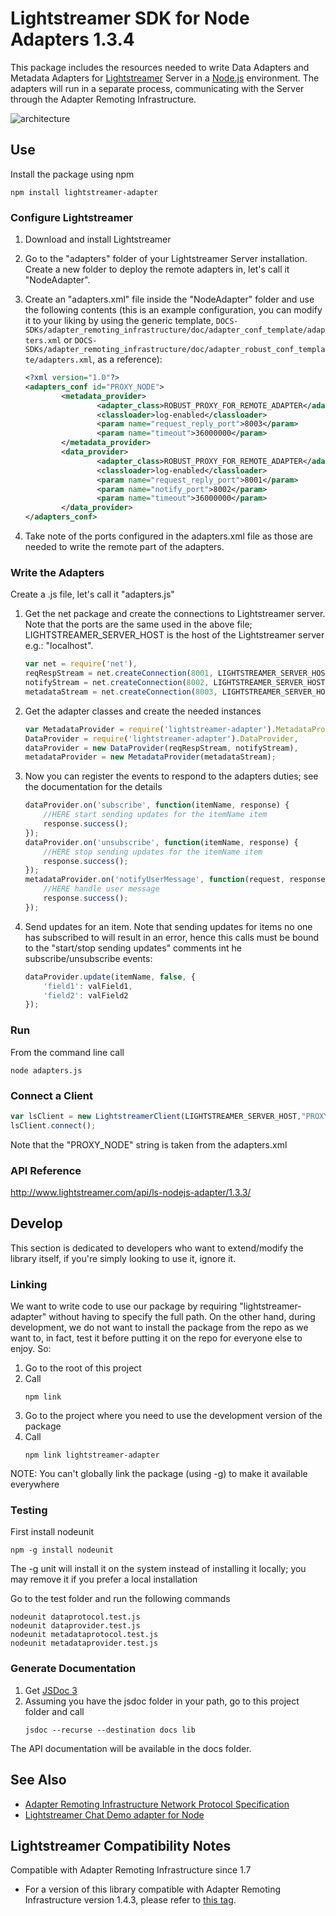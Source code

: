 # Lightstreamer SDK for Node Adapters 1.3.4 #

This package includes the resources needed to write Data Adapters and Metadata Adapters for [Lightstreamer](http://www.lightstreamer.com/ "Lightstreamer") Server in a [Node.js](http://nodejs.org/ "Node.js") environment.
The adapters will run in a separate process, communicating with the Server through the Adapter Remoting Infrastructure.

![architecture](architecture.png)

## Use ##
Install the package using npm
```
npm install lightstreamer-adapter
```

### Configure Lightstreamer ###
1. Download and install Lightstreamer
2. Go to the "adapters" folder of your Lightstreamer Server installation. Create a new folder to deploy the remote adapters in, let's call it "NodeAdapter".
3. Create an "adapters.xml" file inside the "NodeAdapter" folder and use the following contents (this is an example configuration, you can modify it to your liking by using the generic template, `DOCS-SDKs/adapter_remoting_infrastructure/doc/adapter_conf_template/adapters.xml` or `DOCS-SDKs/adapter_remoting_infrastructure/doc/adapter_robust_conf_template/adapters.xml`, as a reference):
    ```xml
    <?xml version="1.0"?>
    <adapters_conf id="PROXY_NODE">
            <metadata_provider>
                    <adapter_class>ROBUST_PROXY_FOR_REMOTE_ADAPTER</adapter_class>
                    <classloader>log-enabled</classloader>
                    <param name="request_reply_port">8003</param>
                    <param name="timeout">36000000</param>
            </metadata_provider>
            <data_provider>
                    <adapter_class>ROBUST_PROXY_FOR_REMOTE_ADAPTER</adapter_class>
                    <classloader>log-enabled</classloader>
                    <param name="request_reply_port">8001</param>
                    <param name="notify_port">8002</param>
                    <param name="timeout">36000000</param>
            </data_provider>
    </adapters_conf>
    ```

4. Take note of the ports configured in the adapters.xml file as those are needed to write the remote part of the adapters.

### Write the Adapters ###
Create a .js file, let's call it "adapters.js"

1. Get the net package and create the connections to Lightstreamer server. Note that the ports are the same used in the above file; LIGHTSTREAMER_SERVER_HOST is the host of the Lightstreamer server e.g.: "localhost".
   ```js
   var net = require('net'),
   reqRespStream = net.createConnection(8001, LIGHTSTREAMER_SERVER_HOST),
   notifyStream = net.createConnection(8002, LIGHTSTREAMER_SERVER_HOST),
   metadataStream = net.createConnection(8003, LIGHTSTREAMER_SERVER_HOST);
   ```

2. Get the adapter classes and create the needed instances
   ```js
   var MetadataProvider = require('lightstreamer-adapter').MetadataProvider,
   DataProvider = require('lightstreamer-adapter').DataProvider,
   dataProvider = new DataProvider(reqRespStream, notifyStream),
   metadataProvider = new MetadataProvider(metadataStream);
   ```

3. Now you can register the events to respond to the adapters duties; see the documentation for the details
   ```js
   dataProvider.on('subscribe', function(itemName, response) {
       //HERE start sending updates for the itemName item
       response.success();
   });
   dataProvider.on('unsubscribe', function(itemName, response) {
       //HERE stop sending updates for the itemName item
       response.success();
   });
   metadataProvider.on('notifyUserMessage', function(request, response) {
       //HERE handle user message
       response.success();
   });
   ```

4. Send updates for an item. Note that sending updates for items no one has subscribed to will result in an error,
hence this calls must be bound to the "start/stop sending updates" comments int he subscribe/unsubscribe events:

   ```js
   dataProvider.update(itemName, false, {
       'field1': valField1,
       'field2': valField2
   });
   ```

### Run ###
From the command line call
```
node adapters.js
```

### Connect a Client ###
```js
var lsClient = new LightstreamerClient(LIGHTSTREAMER_SERVER_HOST,"PROXY_NODE");
lsClient.connect();
```

Note that the "PROXY_NODE" string is taken from the adapters.xml

### API Reference ###
http://www.lightstreamer.com/api/ls-nodejs-adapter/1.3.3/

## Develop ##
This section is dedicated to developers who want to extend/modify the library itself, if you're simply looking to use it, ignore it.

### Linking ###
We want to write code to use our package by requiring "lightstreamer-adapter" without having to specify the full path.
On the other hand, during development, we do not want to install the package from the repo as we want to, in fact, test it before putting it on the repo for everyone else to enjoy.
So:

1. Go to the root of this project
2. Call
   ```
   npm link
   ```
3. Go to the project where you need to use the development version of the package
4. Call
   ```
   npm link lightstreamer-adapter
   ```

NOTE: You can't globally link the package (using -g) to make it available everywhere

### Testing ###
First install nodeunit
```
npm -g install nodeunit
```

The -g unit will install it on the system instead of installing it locally; you may remove it if you prefer a local installation

Go to the test folder and run the following commands
```
nodeunit dataprotocol.test.js
nodeunit dataprovider.test.js
nodeunit metadataprotocol.test.js
nodeunit metadataprovider.test.js
```

### Generate Documentation ###
1. Get [JSDoc 3](https://github.com/jsdoc3/jsdoc "JSDoc 3")
2. Assuming you have the jsdoc folder in your path, go to this project folder and call
   ```
   jsdoc --recurse --destination docs lib
   ```

The API documentation will be available in the docs folder.

## See Also ##
* [Adapter Remoting Infrastructure Network Protocol Specification](http://www.lightstreamer.com/docs/adapter_generic_base/ARI%20Protocol.pdf "Lightstreamer ARI protocol")
* [Lightstreamer Chat Demo adapter for Node](https://github.com/Lightstreamer/Lightstreamer-example-Chat-adapter-node "Lightstreamer Chat Demo adapter for Node")

## Lightstreamer Compatibility Notes ##
Compatible with Adapter Remoting Infrastructure since 1.7
- For a version of this library compatible with Adapter Remoting Infrastructure version 1.4.3, please refer to [this tag](https://github.com/Lightstreamer/Lightstreamer-lib-node-adapter/tree/version-1.0.2).
